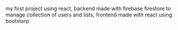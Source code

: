 my first project using react,
backend made with firebase firestore to manage collection of users and lists,
frontend made with react using bootstarp
